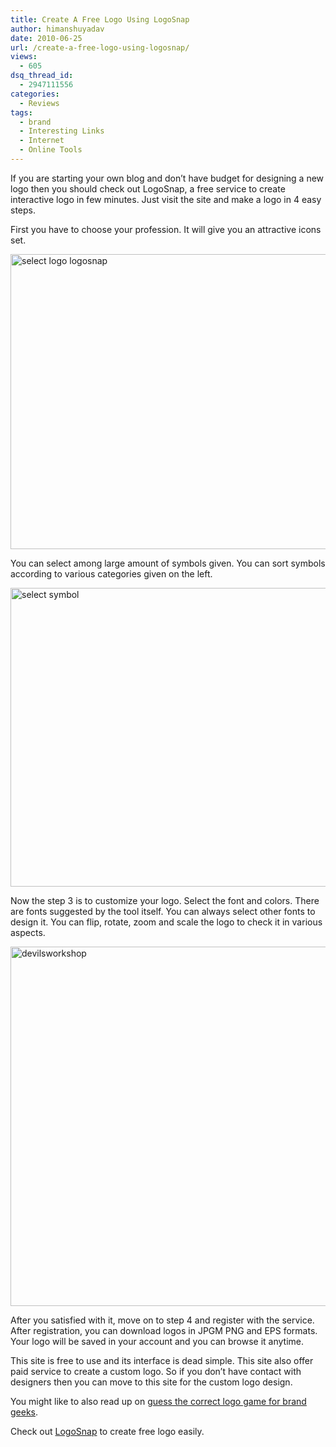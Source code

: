 ```yaml
---
title: Create A Free Logo Using LogoSnap
author: himanshuyadav
date: 2010-06-25
url: /create-a-free-logo-using-logosnap/
views:
  - 605
dsq_thread_id:
  - 2947111556
categories:
  - Reviews
tags:
  - brand
  - Interesting Links
  - Internet
  - Online Tools
---
```

If you are starting your own blog and don’t have budget for designing a new logo then you should check out LogoSnap, a free service to create interactive logo in few minutes. Just visit the site and make a logo in 4 easy steps.

First you have to choose your profession. It will give you an attractive icons set.

<img class="wp-image-51085" style="border-width: 0px" src="http://cdn.devilsworkshop.org/files/2010/06/selectlogologosnap.png" border="0" alt="select logo logosnap" width="594" height="472" />

You can select among large amount of symbols given. You can sort symbols according to various categories given on the left.

<img style="border-width: 0px" src="http://cdn.devilsworkshop.org/files/2010/06/selectsymbol.png" border="0" alt="select symbol" width="594" height="478" />

Now the step 3 is to customize your logo. Select the font and colors. There are fonts suggested by the tool itself. You can always select other fonts to design it. You can flip, rotate, zoom and scale the logo to check it in various aspects.

<img style="border-width: 0px" src="http://cdn.devilsworkshop.org/files/2010/06/devilsworkshop.png" border="0" alt="devilsworkshop" width="594" height="575" />

After you satisfied with it, move on to step 4 and register with the service. After registration, you can download logos in JPGM PNG and EPS formats. Your logo will be saved in your account and you can browse it anytime.

This site is free to use and its interface is dead simple. This site also offer paid service to create a custom logo. So if you don’t have contact with designers then you can move to this site for the custom logo design.

You might like to also read up on [guess the correct logo game for brand geeks][1].

Check out <a href="http://www.logosnap.com/createyourlogo.aspx" onclick="_gaq.push(['_trackEvent', 'outbound-article', 'http://www.logosnap.com/createyourlogo.aspx', 'LogoSnap']);" >LogoSnap</a> to create free logo easily.

 [1]: http://devilsworkshop.org/guess-the-correct-logo-online-game-for-brand-geeks/
